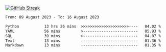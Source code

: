 [![GitHub Streak](https://streak-stats.demolab.com?user=renren-017&theme=sea&hide_border=true&background=DD272700)](https://git.io/streak-stats)

<!--START_SECTION:waka-->

```txt
From: 09 August 2023 - To: 16 August 2023

Python           13 hrs 26 mins  >>>>>>>>>>>>>>>>>>>>>----   84.02 %
YAML             56 mins         >------------------------   05.93 %
SQL              39 mins         >------------------------   04.07 %
Text             13 mins         -------------------------   01.36 %
Markdown         13 mins         -------------------------   01.35 %
```

<!--END_SECTION:waka-->
